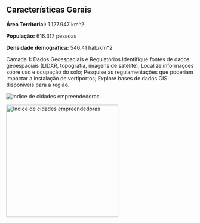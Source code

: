 ## Características Gerais

**Área Territorial:** 1.127.947 km^2

**População:** 616.317 pessoas

**Densidade demográfica:** 546.41 hab/km^2

Camada 1: Dados Geoespaciais e Regulatórios
Identifique fontes de dados geoespaciais (LIDAR, topografia, imagens de satélite);
Localize informações sobre uso e ocupação do solo;
Pesquise as regulamentações que poderiam impactar a instalação de vertiportos;
Explore bases de dados GIS disponíveis para a região.


![Indíce de cidades empreendedoras](C:\Users\beta_\IT214Grupo-B\imagens\joinvilleenap.png)

<img src="C:\Users\beta_\IT214Grupo-B\imagens\joinvilleenap.png" alt="Índice de cidades empreendedoras" width="300">
